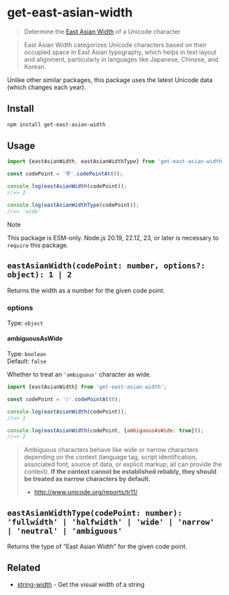 # get-east-asian-width

> Determine the [East Asian Width](https://unicode.org/reports/tr11/) of a Unicode character

> East Asian Width categorizes Unicode characters based on their occupied space in East Asian typography, which helps in text layout and alignment, particularly in languages like Japanese, Chinese, and Korean.

Unlike other similar packages, this package uses the latest Unicode data (which changes each year).

## Install

```sh
npm install get-east-asian-width
```

## Usage

```js
import {eastAsianWidth, eastAsianWidthType} from 'get-east-asian-width';

const codePoint = '字'.codePointAt(0);

console.log(eastAsianWidth(codePoint));
//=> 2

console.log(eastAsianWidthType(codePoint));
//=> 'wide'
```

> [!NOTE]
> This package is ESM-only. Node.js 20.19, 22.12, 23, or later is necessary to `require` this package.

## `eastAsianWidth(codePoint: number, options?: object): 1 | 2`

Returns the width as a number for the given code point.

### options

Type: `object`

#### ambiguousAsWide

Type: `boolean`\
Default: `false`

Whether to treat an `'ambiguous'` character as wide.

```js
import {eastAsianWidth} from 'get-east-asian-width';

const codePoint = '⛣'.codePointAt(0);

console.log(eastAsianWidth(codePoint));
//=> 1

console.log(eastAsianWidth(codePoint, {ambiguousAsWide: true}));
//=> 2
```

> Ambiguous characters behave like wide or narrow characters depending on the context (language tag, script identification, associated font, source of data, or explicit markup; all can provide the context). **If the context cannot be established reliably, they should be treated as narrow characters by default.**
> - http://www.unicode.org/reports/tr11/

## `eastAsianWidthType(codePoint: number): 'fullwidth' | 'halfwidth' | 'wide' | 'narrow' | 'neutral' | 'ambiguous'`

Returns the type of “East Asian Width” for the given code point.

## Related

- [string-width](https://github.com/sindresorhus/string-width) - Get the visual width of a string
